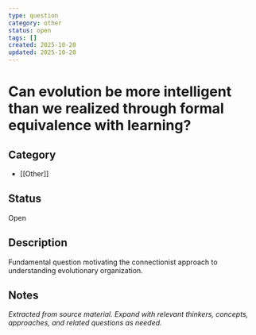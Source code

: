 ```yaml
---
type: question
category: other
status: open
tags: []
created: 2025-10-20
updated: 2025-10-20
---
```


# Can evolution be more intelligent than we realized through formal equivalence with learning?

## Category

- [[Other]]

## Status

Open

## Description

Fundamental question motivating the connectionist approach to understanding evolutionary organization.

## Notes

*Extracted from source material. Expand with relevant thinkers, concepts, approaches, and related questions as needed.*
